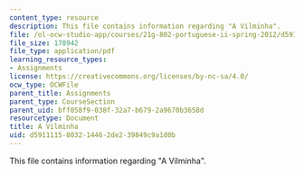 ```yaml
---
content_type: resource
description: This file contains information regarding "A Vilminha".
file: /ol-ocw-studio-app/courses/21g-802-portuguese-ii-spring-2012/d5911115803214462de239849c9a1d0b_MIT21G_802S12_Vilminha.pdf
file_size: 178942
file_type: application/pdf
learning_resource_types:
- Assignments
license: https://creativecommons.org/licenses/by-nc-sa/4.0/
ocw_type: OCWFile
parent_title: Assignments
parent_type: CourseSection
parent_uid: bff058f9-038f-32a7-b679-2a9670b3658d
resourcetype: Document
title: A Vilminha
uid: d5911115-8032-1446-2de2-39849c9a1d0b
---
```

This file contains information regarding "A Vilminha".